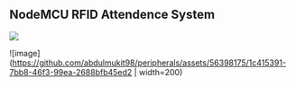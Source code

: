 ## NodeMCU RFID Attendence System

![](https://github.com/abdulmukit98/peripherals/blob/main/images/NodeMCUv3.0-pinout.jpg)

![image](https://github.com/abdulmukit98/peripherals/assets/56398175/1c415391-7bb8-46f3-99ea-2688bfb45ed2 | width=200)

